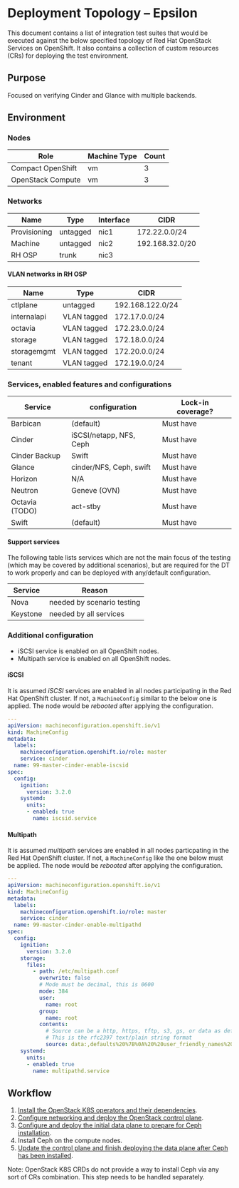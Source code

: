 # Deployment Topology – Epsilon

This document contains a list of integration test suites that would be
executed against the below specified topology of Red Hat OpenStack Services
on OpenShift. It also contains a collection of custom resources (CRs) for
deploying the test environment.


## Purpose

Focused on verifying Cinder and Glance with multiple backends.


## Environment


### Nodes

| Role              | Machine Type | Count |
| ----------------- | ------------ | ----- |
| Compact OpenShift | vm           |   3   |
| OpenStack Compute | vm           |   3   |


### Networks

| Name         | Type     | Interface | CIDR            |
| ------------ | -------- | --------- | --------------- |
| Provisioning | untagged | nic1      | 172.22.0.0/24   |
| Machine      | untagged | nic2      | 192.168.32.0/20 |
| RH OSP       | trunk    | nic3      |                 |


#### VLAN networks in RH OSP

| Name        | Type        | CIDR              |
| ----------- | ----------- | ----------------- |
| ctlplane    | untagged    | 192.168.122.0/24  |
| internalapi | VLAN tagged | 172.17.0.0/24     |
| octavia     | VLAN tagged | 172.23.0.0/24     |
| storage     | VLAN tagged | 172.18.0.0/24     |
| storagemgmt | VLAN tagged | 172.20.0.0/24     |
| tenant      | VLAN tagged | 172.19.0.0/24     |


### Services, enabled features and configurations

| Service          | configuration           | Lock-in coverage?  |
| ---------------- | ----------------------- | ------------------ |
| Barbican         | (default)               | Must have          |
| Cinder           | iSCSI/netapp, NFS, Ceph | Must have          |
| Cinder Backup    | Swift                   | Must have          |
| Glance           | cinder/NFS, Ceph, swift | Must have          |
| Horizon          | N/A                     | Must have          |
| Neutron          | Geneve (OVN)            | Must have          |
| Octavia (TODO)   | act-stby                | Must have          |
| Swift            | (default)               | Must have          |


#### Support services

The following table lists services which are not the main focus of the testing
(which may be covered by additional scenarios), but are required for the DT
to work properly and can be deployed with any/default configuration.

| Service          | Reason                     |
| ---------------- |--------------------------- |
| Nova             | needed by scenario testing |
| Keystone         | needed by all services     |


### Additional configuration

- iSCSI service is enabled on all OpenShift nodes.
- Multipath service is enabled on all OpenShift nodes.


#### iSCSI

It is assumed *iSCSI* services are enabled in all nodes participating in the
Red Hat OpenShift cluster. If not, a `MachineConfig` similar to the below one
is applied. The node would be *rebooted* after applying the configuration.

```YAML
---
apiVersion: machineconfiguration.openshift.io/v1
kind: MachineConfig
metadata:
  labels:
    machineconfiguration.openshift.io/role: master
    service: cinder
  name: 99-master-cinder-enable-iscsid
spec:
  config:
    ignition:
      version: 3.2.0
    systemd:
      units:
      - enabled: true
        name: iscsid.service
```


#### Multipath

It is assumed *multipath* services are enabled in all nodes particpating in the
Red Hat OpenShift cluster. If not, a `MachineConfig` like the one below must be
applied. The node would be *rebooted* after applying the configuration.

```YAML
---
apiVersion: machineconfiguration.openshift.io/v1
kind: MachineConfig
metadata:
  labels:
    machineconfiguration.openshift.io/role: master
    service: cinder
  name: 99-master-cinder-enable-multipathd
spec:
  config:
    ignition:
      version: 3.2.0
    storage:
      files:
        - path: /etc/multipath.conf
          overwrite: false
          # Mode must be decimal, this is 0600
          mode: 384
          user:
            name: root
          group:
            name: root
          contents:
            # Source can be a http, https, tftp, s3, gs, or data as defined in rfc2397.
            # This is the rfc2397 text/plain string format
            source: data:,defaults%20%7B%0A%20%20user_friendly_names%20no%0A%20%20recheck_wwid%20yes%0A%20%20skip_kpartx%20yes%0A%20%20find_multipaths%20yes%0A%7D%0A%0Ablacklist%20%7B%0A%7D
    systemd:
      units:
      - enabled: true
        name: multipathd.service
```


## Workflow

1. [Install the OpenStack K8S operators and their dependencies](../../common/README.md).
2. [Configure networking and deploy the OpenStack control plane](control-plane.md).
3. [Configure and deploy the initial data plane to prepare for Ceph installation](dataplane-pre-ceph.md).
4. Install Ceph on the compute nodes.
5. [Update the control plane and finish deploying the data plane after Ceph has been installed](dataplane-post-ceph.md).

Note: OpenStack K8S CRDs do not provide a way to install Ceph via any sort
of CRs combination. This step needs to be handled separately.
